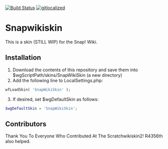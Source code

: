 [![Build Status](https://travis-ci.com/snapwiki/SnapWikiSkin.svg?branch=master)](https://travis-ci.com/snapwiki/SnapWikiSkin)
[![gitlocalized ](https://gitlocalize.com/repo/5132/whole_project/badge.svg)](https://gitlocalize.com/repo/5132/whole_project?utm_source=badge)
# Snapwikiskin
This is a skin (STILL WIP) for the Snap! Wiki.

## Installation
1. Download the contents of this repository and save them into $wgScriptPath/skins/SnapWikiSkin (a new directory)
2. Add the following line to LocalSettings.php:
```php
wfLoadSkin( 'SnapWikiSkin' );
```
3. If desired, set $wgDefaultSkin as follows:
```php
$wgDefaultSkin = 'SnapWikiSkin';
```
## Contributors
Thank You To Everyone Who Contributed At The Scratchwikiskin2!
R4356th also helped.
